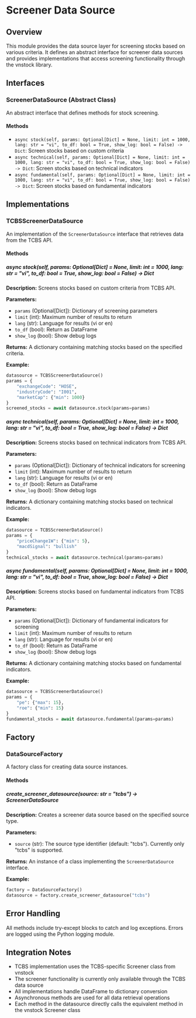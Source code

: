 # Screener Data Source

## Overview

This module provides the data source layer for screening stocks based on various criteria. It defines an abstract interface for screener data sources and provides implementations that access screening functionality through the vnstock library.

## Interfaces

### ScreenerDataSource (Abstract Class)

An abstract interface that defines methods for stock screening.

#### Methods

- `async stock(self, params: Optional[Dict] = None, limit: int = 1000, lang: str = "vi", to_df: bool = True, show_log: bool = False) -> Dict`: Screen stocks based on custom criteria
- `async technical(self, params: Optional[Dict] = None, limit: int = 1000, lang: str = "vi", to_df: bool = True, show_log: bool = False) -> Dict`: Screen stocks based on technical indicators
- `async fundamental(self, params: Optional[Dict] = None, limit: int = 1000, lang: str = "vi", to_df: bool = True, show_log: bool = False) -> Dict`: Screen stocks based on fundamental indicators

## Implementations

### TCBSScreenerDataSource

An implementation of the `ScreenerDataSource` interface that retrieves data from the TCBS API.

#### Methods

##### async stock(self, params: Optional[Dict] = None, limit: int = 1000, lang: str = "vi", to_df: bool = True, show_log: bool = False) -> Dict

**Description:**
Screens stocks based on custom criteria from TCBS API.

**Parameters:**

- `params` (Optional[Dict]): Dictionary of screening parameters
- `limit` (int): Maximum number of results to return
- `lang` (str): Language for results (vi or en)
- `to_df` (bool): Return as DataFrame
- `show_log` (bool): Show debug logs

**Returns:**
A dictionary containing matching stocks based on the specified criteria.

**Example:**

```python
datasource = TCBSScreenerDataSource()
params = {
    "exchangeCode": "HOSE",
    "industryCode": "I001",
    "marketCap": {"min": 1000}
}
screened_stocks = await datasource.stock(params=params)
```

##### async technical(self, params: Optional[Dict] = None, limit: int = 1000, lang: str = "vi", to_df: bool = True, show_log: bool = False) -> Dict

**Description:**
Screens stocks based on technical indicators from TCBS API.

**Parameters:**

- `params` (Optional[Dict]): Dictionary of technical indicators for screening
- `limit` (int): Maximum number of results to return
- `lang` (str): Language for results (vi or en)
- `to_df` (bool): Return as DataFrame
- `show_log` (bool): Show debug logs

**Returns:**
A dictionary containing matching stocks based on technical indicators.

**Example:**

```python
datasource = TCBSScreenerDataSource()
params = {
    "priceChange1W": {"min": 5},
    "macdSignal": "bullish"
}
technical_stocks = await datasource.technical(params=params)
```

##### async fundamental(self, params: Optional[Dict] = None, limit: int = 1000, lang: str = "vi", to_df: bool = True, show_log: bool = False) -> Dict

**Description:**
Screens stocks based on fundamental indicators from TCBS API.

**Parameters:**

- `params` (Optional[Dict]): Dictionary of fundamental indicators for screening
- `limit` (int): Maximum number of results to return
- `lang` (str): Language for results (vi or en)
- `to_df` (bool): Return as DataFrame
- `show_log` (bool): Show debug logs

**Returns:**
A dictionary containing matching stocks based on fundamental indicators.

**Example:**

```python
datasource = TCBSScreenerDataSource()
params = {
    "pe": {"max": 15},
    "roe": {"min": 15}
}
fundamental_stocks = await datasource.fundamental(params=params)
```

## Factory

### DataSourceFactory

A factory class for creating data source instances.

#### Methods

##### create_screener_datasource(source: str = "tcbs") -> ScreenerDataSource

**Description:**
Creates a screener data source based on the specified source type.

**Parameters:**

- `source` (str): The source type identifier (default: "tcbs"). Currently only "tcbs" is supported.

**Returns:**
An instance of a class implementing the `ScreenerDataSource` interface.

**Example:**

```python
factory = DataSourceFactory()
datasource = factory.create_screener_datasource("tcbs")
```

## Error Handling

All methods include try-except blocks to catch and log exceptions. Errors are logged using the Python logging module.

## Integration Notes

- TCBS implementation uses the TCBS-specific Screener class from vnstock
- The screener functionality is currently only available through the TCBS data source
- All implementations handle DataFrame to dictionary conversion
- Asynchronous methods are used for all data retrieval operations
- Each method in the datasource directly calls the equivalent method in the vnstock Screener class
